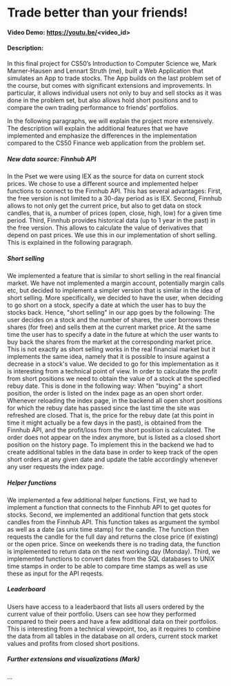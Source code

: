 # Trade better than your friends!
#### Video Demo: https://youtu.be/<video_id>
#### Description:
In this final project for CS50’s Introduction to Computer Science we, Mark Marner-Hausen and Lennart Struth (me), built a Web Application that simulates an App to trade stocks. The App builds on the last problem set of the course, but comes with significant extensions and improvements. In particular, it allows individual users not only to buy and sell stocks as it was done in the problem set, but also allows hold short positions and to compare the own trading performance to friends' portfolios.

In the following paragraphs, we will explain the project more extensively. The description will explain the additional features that we have implemented and emphasize the differences in the implementation compared to the CS50 Finance web application from the problem set.

##### New data source: Finnhub API
In the Pset we were using IEX as the source for data on current stock prices. We chose to use a different source and implemented helper functions to connect to the Finnhub API. This has several advantages:
First, the free version is not limited to a 30-day period as is IEX.
Second, Finnhub allows to not only get the current price, but also to get data on stock candles, that is, a number of prices (open, close, high, low) for a given time period.
Third, Finnhub provides historical data (up to 1 year in the past) in the free version. This allows to calculate the value of derivatives that depend on past prices. We use this in our implementation of short selling. This is explained in the following paragraph.

##### Short selling
We implemented a feature that is similar to short selling in the real financial market. We have not implemented a margin account, potentially margin calls etc, but decided to implement a simpler version that is similar in the idea of short selling. More specifically, we decided to have the user, when deciding to go short on a stock, specify a date at which the user has to buy the stocks back. Hence, "short selling" in our app goes by the following: The user decides on a stock and the number of shares, the user borrows these shares (for free) and sells them at the current market price. At the same time the user has to specify a date in the future at which the user wants to buy back the shares from the market at the corresponding market price. This is not exactly as short selling works in the real financial market but it implements the same idea, namely that it is possible to insure against a decrease in a stock's value.
We decided to go for this implementation as it is interesting from a technical point of view. In order to calculate the profit from short positions we need to obtain the value of a stock at the specified rebuy date. This is done in the following way: When "buying" a short position, the order is listed on the index page as an open short order. Whenever reloading the index page, in the backend all open short positions for which the rebuy date has passed since the last time the site was refreshed are closed. That is, the price for the rebuy date (at this point in time it might actually be a few days in the past), is obtained from the Finnhub API, and the profit/loss from the short position is calculated. The order does not appear on the index anymore, but is listed as a closed short position on the history page. To implement this in the backend we had to create additional tables in the data base in order to keep track of the open short orders at any given date and update the table accordingly whenever any user requests the index page.

##### Helper functions
We implemented a few additional helper functions. First, we had to implement a function that connects to the Finnhub API to get quotes for stocks. Second, we implemented an additional function that gets stock candles from the Finnhub API. This function takes as argument the symbol as well as a date (as unix time stamp) for the candle. The function then requests the candle for the full day and returns the close price (if existing) or the open price. Since on weekends there is no trading data, the function is implemented to return data on the next working day (Monday). Third, we implemented functions to convert dates from the SQL databases to UNIX time stamps in order to be able to compare time stamps as well as use these as input for the API reqests.

##### Leaderboard
Users have access to a leaderbaord that lists all users ordered by the current value of their portfolio. Users can see how they performed compared to their peers and have a few additional data on their portfolios. This is interesting from a technical viewpoint, too, as it requires to combine the data from all tables in the database on all orders, current stock market values and profits from closed short positions.

##### Further extensions and visualizations (Mark)
...
